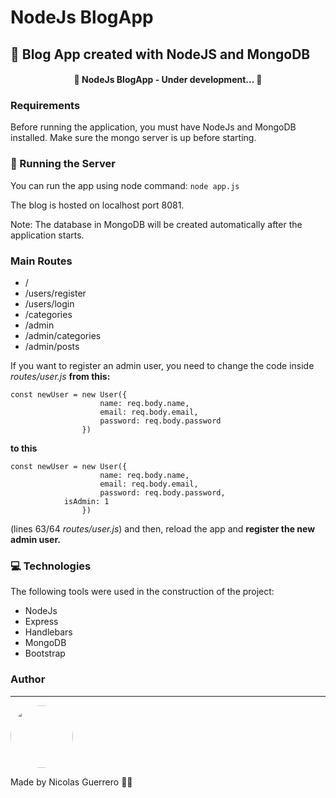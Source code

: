 # NodeJs BlogApp
## 💚 Blog App created with NodeJS and MongoDB

<h4 align="center"> 
	🚧  NodeJs BlogApp - Under development...  🚧
</h4>

### Requirements

Before running the application, you must have NodeJs and MongoDB installed. 
Make sure the mongo server is up before starting.

### 🎲 Running the Server

You can run the app using node command:
````node app.js````

The blog is hosted on localhost port 8081.

Note: The database in MongoDB will be created automatically after the application starts.

### Main Routes
<!--ts-->
   * /
   * /users/register 
   * /users/login
   * /categories
   * /admin
   * /admin/categories
   * /admin/posts
<!--te-->

If you want to register an admin user, you need to change the code inside *routes/user.js* **from this:**
````
const newUser = new User({
                    name: req.body.name,
                    email: req.body.email,
                    password: req.body.password
                })
````
**to this**
````
const newUser = new User({
                    name: req.body.name,
                    email: req.body.email,
                    password: req.body.password,
		    isAdmin: 1
                })
````
(lines 63/64 *routes/user.js*)
and then, reload the app and **register the new admin user.**

### 💻 Technologies

The following tools were used in the construction of the project:

- NodeJs
- Express
- Handlebars
- MongoDB
- Bootstrap

### Author
---

 <img style="border-radius: 50%;" src="https://github.com/nicolasgandrade.png" width="100px;" alt=""/>

Made by Nicolas Guerrero 👋🏽 
